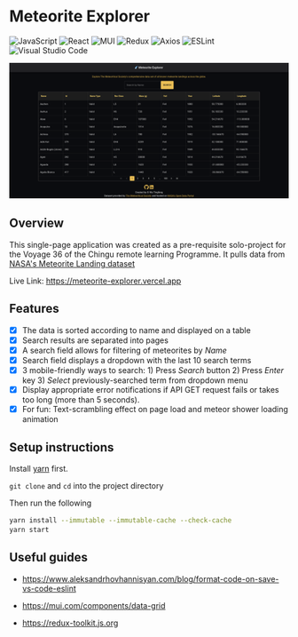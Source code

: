 # Meteorite Explorer

![JavaScript](https://img.shields.io/badge/JavaScript-F7DF1E?style=for-the-badge&logo=javascript&logoColor=black)
![React](https://img.shields.io/badge/React-61DAFB?style=for-the-badge&logo=react&logoColor=black)
![MUI](https://img.shields.io/badge/MUI-007FFF?style=for-the-badge&logo=mui&logoColor=white)
![Redux](https://img.shields.io/badge/Redux-764ABC?style=for-the-badge&logo=redux&logoColor=white)
![Axios](https://img.shields.io/badge/Axios-5A29E4?style=for-the-badge&logoColor=white)
![ESLint](https://img.shields.io/badge/ESLint-4B32C3?style=for-the-badge&logo=eslint&logoColor=white)
![Visual Studio Code](https://img.shields.io/badge/Visual_Studio_Code-007ACC?style=for-the-badge&logo=visualstudiocode&logoColor=white)

![Screenshot](public/screenshot.png)

## Overview

This single-page application was created as a pre-requisite solo-project for the Voyage 36 of the Chingu remote learning Programme. It pulls data from [NASA's Meteorite Landing dataset](https://data.nasa.gov/Space-Science/Meteorite-Landings/gh4g-9sfh)

Live Link: <https://meteorite-explorer.vercel.app>

## Features

- [x] The data is sorted according to name and displayed on a table
- [x] Search results are separated into pages
- [x] A search field allows for filtering of meteorites by _Name_
- [x] Search field displays a dropdown with the last 10 search terms
- [x] 3 mobile-friendly ways to search: 1) Press _Search_ button 2) Press _Enter_ key 3) _Select_ previously-searched term from dropdown menu
- [x] Display appropriate error notifications if API GET request fails or takes too long (more than 5 seconds).
- [x] For fun: Text-scrambling effect on page load and meteor shower loading animation

## Setup instructions

Install [yarn](https://yarnpkg.com) first.

`git clone` and `cd` into the project directory

Then run the following

```bash
yarn install --immutable --immutable-cache --check-cache
yarn start
```

## Useful guides

- <https://www.aleksandrhovhannisyan.com/blog/format-code-on-save-vs-code-eslint>

- <https://mui.com/components/data-grid>

- <https://redux-toolkit.js.org>
